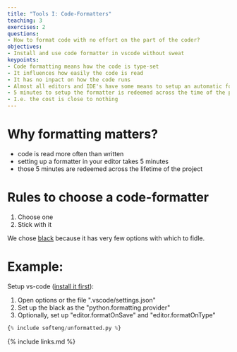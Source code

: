 ```yaml
---
title: "Tools I: Code-Formatters"
teaching: 3
exercises: 2
questions:
- How to format code with no effort on the part of the coder?
objectives:
- Install and use code formatter in vscode without sweat
keypoints:
- Code formatting means how the code is type-set
- It influences how easily the code is read
- It has no inpact on how the code runs
- Almost all editors and IDE's have some means to setup an automatic formatter
- 5 minutes to setup the formatter is redeemed across the time of the project
- I.e. the cost is close to nothing
---
```


# Why formatting matters?

* code is read more often than written
* setting up a formatter in your editor takes 5 minutes
* those 5 minutes are redeemed across the lifetime of the project

# Rules to choose a code-formatter

1. Choose one
1. Stick with it

We chose [black](https://pypi.org/project/black/) because it has very few
options with which to fidle.

# Example:

Setup vs-code ([install it first](https://code.visualstudio.com/)):

1. Open options or the file ".vscode/settings.json"
1. Set up the black as the "python.formatting.provider"
1. Optionally, set up "editor.formatOnSave" and "editor.formatOnType"

```python
{% include softeng/unformatted.py %}
```

{% include links.md %}
